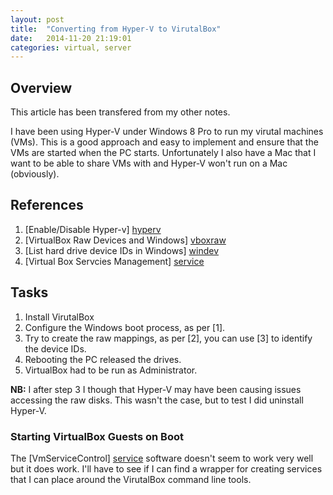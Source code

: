```yaml
---
layout: post
title:  "Converting from Hyper-V to VirutalBox"
date:   2014-11-20 21:19:01
categories: virtual, server
---
```

## Overview
This article has been transfered from my other notes.

I have been using Hyper-V under Windows 8 Pro to run my virutal machines (VMs).
This is a good approach and easy to implement and ensure that the VMs are
started when the PC starts.  Unfortunately I also have a Mac that I want to be
able to share VMs with and Hyper-V won't run on a Mac (obviously).


## References

[hyperv]: http://www.hanselman.com/blog/SwitchEasilyBetweenVirtualBoxAndHyperVWithABCDEditBootEntryInWindows81.aspx "How to create a start menu which enables/disables Hyper-v" 
[vboxraw]: http://agnipulse.com/2009/07/boot-your-usb-drive-in-virtualbox/ "Create a raw device mapping for VirtualBox in Windows."
[windev]: http://ardamis.com/2012/08/21/getting-a-list-of-logical-and-physical-drives-from-the-command-line/ "List hard drive device IDs in Windows."
[service]: http://www.windows-noob.com/forums/index.php?/topic/4931-have-virtualbox-vms-start-as-a-service-on-a-windows-host/ "VmServiceControl"

1. [Enable/Disable Hyper-v] [hyperv]
1. [VirtualBox Raw Devices and Windows] [vboxraw]
1. [List hard drive device IDs in Windows] [windev]
1. [Virtual Box Servcies Management] [service]


## Tasks

1. Install VirutalBox
1. Configure the Windows boot process, as per [1].
1. Try to create the raw mappings, as per [2], you can use [3] to identify the
   device IDs.
1. Rebooting the PC released the drives.
1. VirtualBox had to be run as Administrator.

**NB:**  I after step 3 I though that Hyper-V may have been causing issues accessing the raw disks.  This wasn't the case, but to test I did uninstall Hyper-V.

### Starting VirtualBox Guests on Boot
The [VmServiceControl] [service] software doesn't seem to work very well but it
does work.  I'll have to see if I can find a wrapper for creating services that
I can place around the VirutalBox command line tools.
